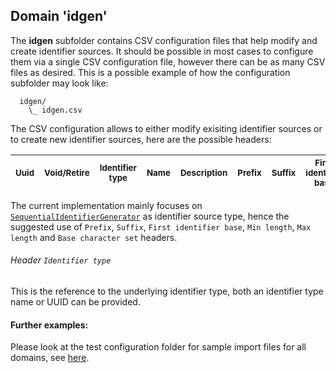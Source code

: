 ## Domain 'idgen'

The **idgen** subfolder contains CSV configuration files that help modify and create identifier sources. It should be possible in most cases to configure them via a single CSV configuration file, however there can be as many CSV files as desired.
This is a possible example of how the configuration subfolder may look like:
```
  idgen/
    \_ idgen.csv
```
The CSV configuration allows to either modify exisiting identifier sources or to create new identifier sources, here are the possible headers:

| <sub>Uuid</sub> | <sub>Void/Retire</sub> | <sub>Identifier type</sub>  | <sub>Name</sub> | <sub>Description</sub> | <sub>Prefix</sub> | <sub>Suffix</sub> | <sub>First identifier base</sub> | <sub>Min length</sub> | <sub>Max length</sub> | <sub>Base character set</sub>|
| - | - | - | - | - | - | - | - | - | - | - |

The current implementation mainly focuses on [`SequentialIdentifierGenerator`](https://github.com/openmrs/openmrs-module-idgen/blob/448573a0d360a6929893d89c062f9968e5fbcf0e/api/src/main/java/org/openmrs/module/idgen/SequentialIdentifierGenerator.java) as identifier source type, hence the suggested use of `Prefix`, `Suffix`, `First identifier base`, `Min length`, `Max length` and `Base character set` headers.

###### Header `Identifier type`
This is the reference to the underlying identifier type, both an identifier type name or UUID can be provided. 

#### Further examples:
Please look at the test configuration folder for sample import files for all domains, see [here](../api/src/test/resources/testAppDataDir/configuration).